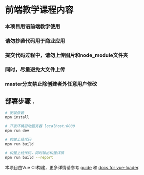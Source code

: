 # 前端教学课程内容

### 本项目用语前端教学使用
### 请勿抄袭代码用于商业应用
### 提交代码过程中，请勿上传图片和node_module文件夹
### 同时，尽量避免大文件上传
### master分支禁止除创建者外任意用户修改

## 部署步骤 .

``` bash
# 安装依赖
npm install

# 开发环境启动服务器 localhost:8080
npm run dev

# 构建上线代码
npm run build

# 构建上线代码，同时输出构建详情
npm run build --report
```

本项目由Vue Cli构建，更多详情请参考 [guide](http://vuejs-templates.github.io/webpack/) 和 [docs for vue-loader](http://vuejs.github.io/vue-loader).

